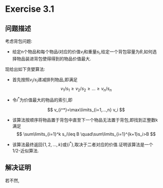 # Exercise 3.1

## 问题描述

考虑背包问题:

- 给定n个物品和每个物品$i$对应的价值$v_i$和重量$s_i$,给定一个背包容量为$B$,如何选择物品装进背包使得得到的物品价值最大.

现给出如下贪婪算法:

- 首先按照$v_i/s_i$递减排列物品,即满足
  $$
  v_1/s_1\geq v_2/s_2\geq...\geq v_n/s_n
  $$
  
- 令$i^*$为价值最大的物品的索引,即
  
  $$
  v_{i^*}=\max\limits_{i=1,...,n} v_i
  $$

- 该算法按顺序将物品置于背包中直至下一个物品无法置于背包,即找到正整数k满足
  $$
  \sum\limits_{i=1}^k s_i\leq B \quad\sum\limits_{i=1}^{k+1}s_i>B
  $$

- 该算法最终返回$\{1,2,...,k\}$或$\{i^*\}$,取决于二者对应的价值.证明该算法是一个1/2-近似算法.

## 解决证明

若不然,

  